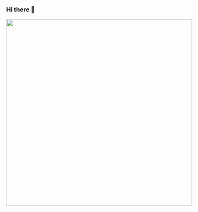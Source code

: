 ### Hi there 👋

<a>
  <img align="center" heigth="200"  width ="500" src="https://github-readme-stats.vercel.app/api/top-langs/?username=wxmbaci&show_icons=true&theme=radical&layout=compact" />
</a>
